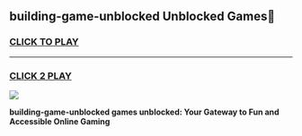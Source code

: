 
## building-game-unblocked Unblocked Games👋
<h3>
<a href="https://news.freeplayer.one?title=building-game-unblocked&ref=16F">CLICK TO PLAY</a></h3>
<hr>

<h3>
<a href="https://news.freeplayer.one?title=building-game-unblocked&ref=16F">CLICK 2 PLAY</a>
  
</h3>

<a href="https://news.freeplayer.one?title=building-game-unblocked&ref=16F/"><img src="https://clearcache.store/games.png"></a>


**building-game-unblocked games unblocked: Your Gateway to Fun and Accessible Online Gaming**
